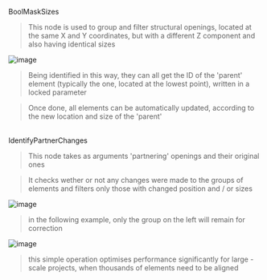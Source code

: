 BoolMaskSizes

> This node is used to group and filter structural openings, located at the same X and Y coordinates, but with a different Z component and also having identical sizes

![image](https://user-images.githubusercontent.com/46314846/170255404-f332b2a2-ed51-44b9-b515-3554161818d9.png)

> Being identified in this way, they can all get the ID of the 'parent' element (typically the one, located at the lowest point), written in a locked parameter

> Once done, all elements can be automatically updated, according to the new location and size of the 'parent'

<br />
IdentifyPartnerChanges

<br />

> This node takes as arguments 'partnering' openings and their original ones

> It checks wether or not any changes were made to the groups of elements and filters only those with changed position and / or sizes

![image](https://user-images.githubusercontent.com/46314846/184125392-8999238e-6723-4058-948e-da03f192edfb.png)

> in the following example, only the group on the left will remain for correction

![image](https://user-images.githubusercontent.com/46314846/184125802-50336896-3dcf-40dd-bfd1-8bbdfb4fda73.png)

> this simple operation optimises performance significantly for large - scale projects, when thousands of elements need to be aligned
